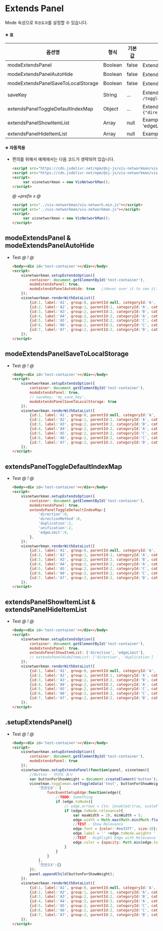 # Extends Panel
Mode 속성으로 `특정효과`를 설정할 수 있습니다.

#### ※ 표
옵션명 | 형식 | 기본값 | 설명
-------|------|--------|------
modeExtendsPanel | Boolean | false | ExtendsPanel의 사용여부
modeExtendsPanelAutoHide | Boolean | false | ExtendsPanel을 자동으로 숨기고 마우스커서를 올리면 보입니다.
modeExtendsPanelSaveToLocalStorage | Boolean | false | ExtendsPanel의 Toggle정보를 저장할지 여부
saveKey | String | ... | ExtendsPanel의 Toggle 정보를 저장할 LocalStorage의 Key를 지정합니다. 기본값: `/toggleman/visnetworkman/`
extendsPanelToggleDefaultIndexMap | Object | ... | ExtendsPanel을 사용시 ToggleButton의 기본값을 설정합니다. 기본값: `{"direction":0,"directionMethod":0,"duplication":0,"unification":0,"edgeLimit":4}` 
extendsPanelShowItemList | Array | null | ExampleForAll) null   //- ExampleForNothing) []   //- ExampleForSelective) ['direction', 'edgeLimit']
extendsPanelHideItemList | Array | null | ExampleForNothing) null or []   //- ExampleForSelective) ['direction', 'edgeLimit']

#### ※ 자동적용
- 편의를 위해서 예제에서는 다음 코드가 생략되어 있습니다.
    ```html
    <script src="https://cdn.jsdelivr.net/npm/@sj-js/vis-networkman/vis-network.min.js"></script>
    <script src="https://cdn.jsdelivr.net/npm/@sj-js/vis-networkman/vis-networkman.min.js"></script>
    <script>
         var visnetworkman = new VisNetworkMan();
    </script>
    ```  

    *@* *+prefix* *x* *@* 
    ```html
    <script src="../vis-networkman/vis-network.min.js"></script>
    <script src="../vis-networkman/vis-networkman.js"></script>
    <script>
         var visnetworkman = new VisNetworkMan();
    </script>
    ```



## modeExtendsPanel & modeExtendsPanelAutoHide
- Test 
    *@* *!* *@*
    ```html
    <body><div id='test-container'></div></body>
    <script>
        visnetworkman.setupExtendsOption({
            container: document.getElementById('test-container'),
            modeExtendsPanel: true,
            modeExtendsPanelAutoHide: true   //Hover over it to see it.
        });
        visnetworkman.renderWithDataList([
            {id:1, label:'A1', group:0, parentId:null, categoryId:'A', categoryName:'Category A'},                       
            {id:2, label:'A2', group:1, parentId:1, categoryId:'A', categoryName:'Category A'},
            {id:3, label:'A3', group:2, parentId:2, categoryId:'B', categoryName:'Category B'},
            {id:4, label:'A4', group:2, parentId:2, categoryId:'A', categoryName:'Category A'},
            {id:5, label:'A5', group:2, parentId:2, categoryId:'C', categoryName:'Category C'},
            {id:6, label:'A6', group:2, parentId:2, categoryId:'C', categoryName:'Category C'},
            {id:7, label:'A7', group:2, parentId:2, categoryId:'B', categoryName:'Category B'}
        ]);
    </script>
    ```
  


## modeExtendsPanelSaveToLocalStorage
- Test
    *@* *!* *@*
    ```html
    <body><div id='test-container'></div></body>
    <script>
        visnetworkman.setupExtendsOption({
            container: document.getElementById('test-container'),
            modeExtendsPanel: true,
            // saveKey: 'my_save_key',
            modeExtendsPanelSaveToLocalStorage: true
        });
        visnetworkman.renderWithDataList([
            {id:1, label:'A1', group:0, parentId:null, categoryId:'A', categoryName:'Category A'},                       
            {id:2, label:'A2', group:1, parentId:1, categoryId:'A', categoryName:'Category A'},
            {id:3, label:'A3', group:2, parentId:2, categoryId:'B', categoryName:'Category B'},
            {id:4, label:'A4', group:2, parentId:2, categoryId:'A', categoryName:'Category A'},
            {id:5, label:'A5', group:2, parentId:2, categoryId:'C', categoryName:'Category C'},
            {id:6, label:'A6', group:2, parentId:2, categoryId:'C', categoryName:'Category C'},
            {id:7, label:'A7', group:2, parentId:2, categoryId:'B', categoryName:'Category B'}
        ]);
    </script>
    ```

## extendsPanelToggleDefaultIndexMap
- Test
    *@* *!* *@*
    ```html
    <body><div id='test-container'></div></body>
    <script>
        visnetworkman.setupExtendsOption({
            container: document.getElementById('test-container'),
            modeExtendsPanel: true,
            extendsPanelToggleDefaultIndexMap:{
                'direction':0,
                'directionMethod':0,
                'duplication':1,
                'unification':2,
                'edgeLimit':6,
            },
        });
        visnetworkman.renderWithDataList([
            {id:1, label:'A1', group:0, parentId:null, categoryId:'A', categoryName:'Category A'},                       
            {id:2, label:'A2', group:1, parentId:1, categoryId:'A', categoryName:'Category A'},
            {id:3, label:'A3', group:2, parentId:2, categoryId:'B', categoryName:'Category B'},
            {id:4, label:'A4', group:2, parentId:2, categoryId:'A', categoryName:'Category A'},
            {id:5, label:'A5', group:2, parentId:2, categoryId:'C', categoryName:'Category C'},
            {id:6, label:'A6', group:2, parentId:2, categoryId:'C', categoryName:'Category C'},
            {id:7, label:'A7', group:2, parentId:2, categoryId:'B', categoryName:'Category B'}
        ]);
    </script>
    ```



## extendsPanelShowItemList & extendsPanelHideItemList
- Test
    *@* *!* *@*
    ```html
    <body><div id='test-container'></div></body>
    <script>
        visnetworkman.setupExtendsOption({
            container: document.getElementById('test-container'),
            modeExtendsPanel: true,
            extendsPanelShowItemList: ['direction', 'edgeLimit'],
            // extendsPanelHideItemList: ['direction', 'duplication']
        });
        visnetworkman.renderWithDataList([
            {id:1, label:'A1', group:0, parentId:null, categoryId:'A', categoryName:'Category A'},                       
            {id:2, label:'A2', group:1, parentId:1, categoryId:'A', categoryName:'Category A'},
            {id:3, label:'A3', group:2, parentId:2, categoryId:'B', categoryName:'Category B'},
            {id:4, label:'A4', group:2, parentId:2, categoryId:'A', categoryName:'Category A'},
            {id:5, label:'A5', group:2, parentId:2, categoryId:'C', categoryName:'Category C'},
            {id:6, label:'A6', group:2, parentId:2, categoryId:'C', categoryName:'Category C'},
            {id:7, label:'A7', group:2, parentId:2, categoryId:'B', categoryName:'Category B'}
        ]);
    </script>
    ```



## .setupExtendsPanel()
- Test
    *@* *!* *@*
    ```html
    <body><div id='test-container'></div></body>
    <script>
        visnetworkman.setupExtendsOption({
            container: document.getElementById('test-container'),
            modeExtendsPanel: true
        });
        visnetworkman.setupExtendsPanel(function(panel, visnetman){
            //Button - 연관도 표시
            var buttonForShowWeight = document.createElement('button');
            visnetman.toggleman.setToggleData('test', buttonForShowWeight, {
                '연관도O': {
                    funcEventSetupEdge:function(edge){
                        //TODO: Something
                        if (edge.toNode){
                            // edge.arrows = {to: {enabled:true, scaleFactor:0.1}};
                            if (edge.toNode.relevance){
                                var maxWidth = 20, minWidth = 5;
                                edge.width = Math.max(Math.min(Math.floor(edge.toNode.relevance * maxWidth), maxWidth), minWidth);
                                //TEST - Show Relevance
                                edge.font = {color:'#ee33ff', size:10};
                                edge.label = '' +edge.toNode.weight+ ' (' +Math.floor(edge.toNode.relevance *100)+ '%)';
                                //TEST - Highlight Edge with Relevance
                                edge.color = {opacity: Math.min(edge.toNode.relevance *1.35, 1)};
                            }
                        }
                    }
                },
                '연관도X':{}
            });
            panel.appendChild(buttonForShowWeight);
        });
        visnetworkman.renderWithDataList([
            {id:1, label:'A1', group:0, parentId:null, categoryId:'A', categoryName:'Category A'},                       
            {id:2, label:'A2', group:1, parentId:1, categoryId:'A', categoryName:'Category A'},
            {id:3, label:'A3', group:2, parentId:2, categoryId:'B', categoryName:'Category B'},
            {id:4, label:'A4', group:2, parentId:2, categoryId:'A', categoryName:'Category A'},
            {id:5, label:'A5', group:2, parentId:2, categoryId:'C', categoryName:'Category C'},
            {id:6, label:'A6', group:2, parentId:2, categoryId:'C', categoryName:'Category C'},
            {id:7, label:'A7', group:2, parentId:2, categoryId:'B', categoryName:'Category B'}
        ]);
    </script>
    ```
